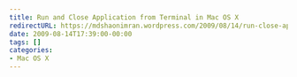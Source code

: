 ```yaml
---
title: Run and Close Application from Terminal in Mac OS X
redirectURL: https://mdshaonimran.wordpress.com/2009/08/14/run-close-application-in-ma/
date: 2009-08-14T17:39:00-00:00
tags: []
categories:
- Mac OS X
---
```

